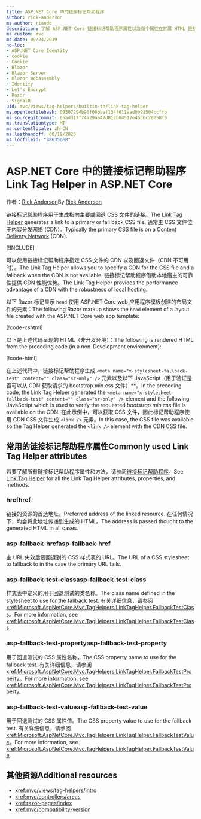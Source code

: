 ```yaml
---
title: ASP.NET Core 中的链接标记帮助程序
author: rick-anderson
ms.author: riande
description: 了解 ASP.NET Core 链接标记帮助程序属性以及每个属性在扩展 HTML 链接标记的行为中所起的作用。
ms.custom: mvc
ms.date: 09/24/2019
no-loc:
- ASP.NET Core Identity
- cookie
- Cookie
- Blazor
- Blazor Server
- Blazor WebAssembly
- Identity
- Let's Encrypt
- Razor
- SignalR
uid: mvc/views/tag-helpers/builtin-th/link-tag-helper
ms.openlocfilehash: 09507294b90f08bbaf134f611aad0b91504ccffb
ms.sourcegitcommit: 65add17f74a29a647d812b04517e46cbc78258f9
ms.translationtype: MT
ms.contentlocale: zh-CN
ms.lasthandoff: 08/19/2020
ms.locfileid: "88635068"
---
```

# <a name="link-tag-helper-in-aspnet-core"></a><span data-ttu-id="a586e-103">ASP.NET Core 中的链接标记帮助程序</span><span class="sxs-lookup"><span data-stu-id="a586e-103">Link Tag Helper in ASP.NET Core</span></span>

<span data-ttu-id="a586e-104">作者：[Rick Anderson](https://twitter.com/RickAndMSFT)</span><span class="sxs-lookup"><span data-stu-id="a586e-104">By [Rick Anderson](https://twitter.com/RickAndMSFT)</span></span>

<span data-ttu-id="a586e-105">[链接标记帮助程序](xref:Microsoft.AspNetCore.Mvc.TagHelpers.LinkTagHelper)用于生成指向主要或回退 CSS 文件的链接。</span><span class="sxs-lookup"><span data-stu-id="a586e-105">The [Link Tag Helper](xref:Microsoft.AspNetCore.Mvc.TagHelpers.LinkTagHelper) generates a link to a primary or fall back CSS file.</span></span> <span data-ttu-id="a586e-106">通常主 CSS 文件位于[内容分发网络](/office365/enterprise/content-delivery-networks#what-exactly-is-a-cdn) (CDN)。</span><span class="sxs-lookup"><span data-stu-id="a586e-106">Typically the primary CSS file is on a [Content Delivery Network](/office365/enterprise/content-delivery-networks#what-exactly-is-a-cdn) (CDN).</span></span>

[!INCLUDE[](~/includes/cdn.md)]

<span data-ttu-id="a586e-107">可以使用链接标记帮助程序指定 CSS 文件的 CDN 以及回退文件（CDN 不可用时）。</span><span class="sxs-lookup"><span data-stu-id="a586e-107">The Link Tag Helper allows you to specify a CDN for the CSS file and a fallback when the CDN is not available.</span></span> <span data-ttu-id="a586e-108">链接标记帮助程序借助本地宿主的可靠性提供 CDN 性能优势。</span><span class="sxs-lookup"><span data-stu-id="a586e-108">The Link Tag Helper provides the performance advantage of a CDN with the robustness of local hosting.</span></span>

<span data-ttu-id="a586e-109">以下 Razor 标记显示 `head` 使用 ASP.NET Core web 应用程序模板创建的布局文件的元素：</span><span class="sxs-lookup"><span data-stu-id="a586e-109">The following Razor markup shows the `head` element of a layout file created with the ASP.NET Core web app template:</span></span>

[!code-cshtml[](link-tag-helper/sample/_Layout.cshtml?name=snippet)]

<span data-ttu-id="a586e-110">以下是上述代码呈现的 HTML（非开发环境）：</span><span class="sxs-lookup"><span data-stu-id="a586e-110">The following is rendered HTML from the preceding code (in a non-Development environment):</span></span>

[!code-html[](link-tag-helper/sample/HtmlPage1.html)]

<span data-ttu-id="a586e-111">在上述代码中，链接标记帮助程序生成 `<meta name="x-stylesheet-fallback-test" content="" class="sr-only" />` 元素以及以下 JavaScript（用于验证是否可以从 CDN 获取请求的 bootstrap.min.css 文件）\*\*。</span><span class="sxs-lookup"><span data-stu-id="a586e-111">In the preceding code, the Link Tag Helper generated the `<meta name="x-stylesheet-fallback-test" content="" class="sr-only" />` element and the following JavaScript which is used to verify the requested *bootstrap.min.css* file is available on the CDN.</span></span> <span data-ttu-id="a586e-112">在此示例中，可以获取 CSS 文件，因此标记帮助程序使用 CDN CSS 文件生成 `<link />` 元素。</span><span class="sxs-lookup"><span data-stu-id="a586e-112">In this case, the CSS file was available so the Tag Helper generated the `<link />` element with the CDN CSS file.</span></span>

## <a name="commonly-used-link-tag-helper-attributes"></a><span data-ttu-id="a586e-113">常用的链接标记帮助程序属性</span><span class="sxs-lookup"><span data-stu-id="a586e-113">Commonly used Link Tag Helper attributes</span></span>

<span data-ttu-id="a586e-114">若要了解所有链接标记帮助程序属性和方法，请参阅[链接标记帮助程序](xref:Microsoft.AspNetCore.Mvc.TagHelpers.LinkTagHelper)。</span><span class="sxs-lookup"><span data-stu-id="a586e-114">See [Link Tag Helper](xref:Microsoft.AspNetCore.Mvc.TagHelpers.LinkTagHelper)  for all the Link Tag Helper attributes, properties, and methods.</span></span>

### <a name="href"></a><span data-ttu-id="a586e-115">href</span><span class="sxs-lookup"><span data-stu-id="a586e-115">href</span></span>

<span data-ttu-id="a586e-116">链接的资源的首选地址。</span><span class="sxs-lookup"><span data-stu-id="a586e-116">Preferred address of the linked resource.</span></span> <span data-ttu-id="a586e-117">在任何情况下，均会将此地址传递到生成的 HTML。</span><span class="sxs-lookup"><span data-stu-id="a586e-117">The address is passed thought to the generated HTML in all cases.</span></span>

### <a name="asp-fallback-href"></a><span data-ttu-id="a586e-118">asp-fallback-href</span><span class="sxs-lookup"><span data-stu-id="a586e-118">asp-fallback-href</span></span>

<span data-ttu-id="a586e-119">主 URL 失效后要回退到的 CSS 样式表的 URL。</span><span class="sxs-lookup"><span data-stu-id="a586e-119">The URL of a CSS stylesheet to fallback to in the case the primary URL fails.</span></span>

### <a name="asp-fallback-test-class"></a><span data-ttu-id="a586e-120">asp-fallback-test-class</span><span class="sxs-lookup"><span data-stu-id="a586e-120">asp-fallback-test-class</span></span>

<span data-ttu-id="a586e-121">样式表中定义的用于回退测试的类名称。</span><span class="sxs-lookup"><span data-stu-id="a586e-121">The class name defined in the stylesheet to use for the fallback test.</span></span> <span data-ttu-id="a586e-122">有关详细信息，请参阅 <xref:Microsoft.AspNetCore.Mvc.TagHelpers.LinkTagHelper.FallbackTestClass>。</span><span class="sxs-lookup"><span data-stu-id="a586e-122">For more information, see <xref:Microsoft.AspNetCore.Mvc.TagHelpers.LinkTagHelper.FallbackTestClass>.</span></span>

### <a name="asp-fallback-test-property"></a><span data-ttu-id="a586e-123">asp-fallback-test-property</span><span class="sxs-lookup"><span data-stu-id="a586e-123">asp-fallback-test-property</span></span>

<span data-ttu-id="a586e-124">用于回退测试的 CSS 属性名称。</span><span class="sxs-lookup"><span data-stu-id="a586e-124">The CSS property name to use for the fallback test.</span></span> <span data-ttu-id="a586e-125">有关详细信息，请参阅 <xref:Microsoft.AspNetCore.Mvc.TagHelpers.LinkTagHelper.FallbackTestProperty>。</span><span class="sxs-lookup"><span data-stu-id="a586e-125">For more information, see <xref:Microsoft.AspNetCore.Mvc.TagHelpers.LinkTagHelper.FallbackTestProperty>.</span></span>

### <a name="asp-fallback-test-value"></a><span data-ttu-id="a586e-126">asp-fallback-test-value</span><span class="sxs-lookup"><span data-stu-id="a586e-126">asp-fallback-test-value</span></span>

<span data-ttu-id="a586e-127">用于回退测试的 CSS 属性值。</span><span class="sxs-lookup"><span data-stu-id="a586e-127">The CSS property value to use for the fallback test.</span></span> <span data-ttu-id="a586e-128">有关详细信息，请参阅 <xref:Microsoft.AspNetCore.Mvc.TagHelpers.LinkTagHelper.FallbackTestValue>。</span><span class="sxs-lookup"><span data-stu-id="a586e-128">For more information, see <xref:Microsoft.AspNetCore.Mvc.TagHelpers.LinkTagHelper.FallbackTestValue>.</span></span>

## <a name="additional-resources"></a><span data-ttu-id="a586e-129">其他资源</span><span class="sxs-lookup"><span data-stu-id="a586e-129">Additional resources</span></span>

* <xref:mvc/views/tag-helpers/intro>
* <xref:mvc/controllers/areas>
* <xref:razor-pages/index>
* <xref:mvc/compatibility-version>
